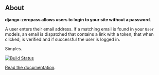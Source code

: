 ## About

**django-zeropass allows users to login to your site without a password**.

A user enters their email address.
If a matching email is found in your `User` models, an email is
dispatched that contains a link with a token, that when clicked, is
verified and if successful the user is logged in.

Simples.

[![Build Status](https://travis-ci.org/[obscuremetaphor]/[django-zeropass].png)](https://travis-ci.org/[obscuremetaphor]/[django-zeropass])

[Read the documentation][0].

[0]: https://django-zeropass.obscuremetaphor.co.uk/
